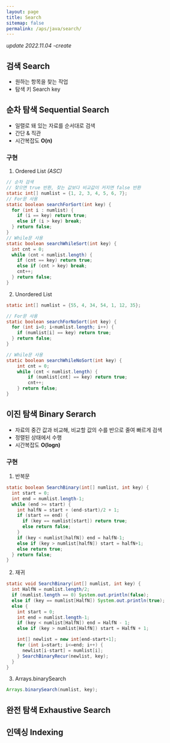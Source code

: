```yaml
---
layout: page
title: Search
sitemap: false
permalink: /aps/java/search/
---
```


*update 2022.11.04 -create*

## 검색 Search
- 원하는 항목을 찾는 작업
- 탐색 키 Search key

## 순차 탐색 Sequential Search
- 일렬로 돼 있는 자료를 순서대로 검색
- 간단 & 직관
- 시간복잡도 **O(n)**

### 구현
1. Ordered List *(ASC)*  
  ```java
  // 순차 검색
  // 찾으면 true 반환, 찾는 값보다 비교값이 커지면 false 반환
  static int[] numlist = {1, 2, 3, 4, 5, 6, 7};
  // For문 사용
  static boolean searchForSort(int key) {
    for (int i : numlist) {
      if (i == key) return true;
      else if (i > key) break;
    } return false;
  }
  // While문 사용
  static boolean searchWhileSort(int key) {
    int cnt = 0;
    while (cnt < numlist.length) {
      if (cnt == key) return true;
      else if (cnt > key) break;
      cnt++;
    } return false;
  }
  ```

2. Unordered List  
  ```java
  static int[] numlist = {55, 4, 34, 54, 1, 12, 35};
  
  // For문 사용
  static boolean searchForNoSort(int key) {
    for (int i=0; i<numlist.length; i++) {
      if (numlist[i] == key) return true;
    } return false;
  }
  
  // While문 사용
  static boolean searchWhileNoSort(int key) {
      int cnt = 0;
      while (cnt < numlist.length) {
          if (numlist[cnt] == key) return true;	
          cnt++;
      } return false;
  }
  ```

## 이진 탐색 Binary Serarch
- 자료의 중간 값과 비교해, 비교할 값의 수를 반으로 줄여 빠르게 검색
- 정렬된 상태에서 수행
- 시간복잡도 **O(logn)**

### 구현
1. 반복문
  ```java
  static boolean SearchBinary(int[] numlist, int key) {
    int start = 0;
    int end = numlist.length-1;
    while (end >= start) {
      int halfN = start + (end-start)/2 + 1;
      if (start == end) {
        if (key == numlist[start]) return true;
        else return false;
      }
      if (key < numlist[halfN]) end = halfN-1;
      else if (key > numlist[halfN]) start = halfN+1;
      else return true;
    } return false;
  }
  ```

2. 재귀
  ```java
  static void SearchBinary(int[] numlist, int key) {
    int HalfN = numlist.length/2;
    if (numlist.length == 0) System.out.println(false);
    else if (key == numlist[HalfN]) System.out.println(true);
    else {
      int start = 0;
      int end = numlist.length-1;
      if (key < numlist[HalfN]) end = HalfN - 1;
      else if (key > numlist[HalfN]) start = HalfN + 1;

      int[] newlist = new int[end-start+1];
      for (int i=start; i<=end; i++) {
        newlist[i-start] = numlist[i];
      } SearchBinaryRecur(newlist, key);
    }
  }
  ```

3. Arrays.binarySearch
  ```java
  Arrays.binarySearch(numlist, key);
  ```

## 완전 탐색 Exhaustive Search
## 인덱싱 Indexing